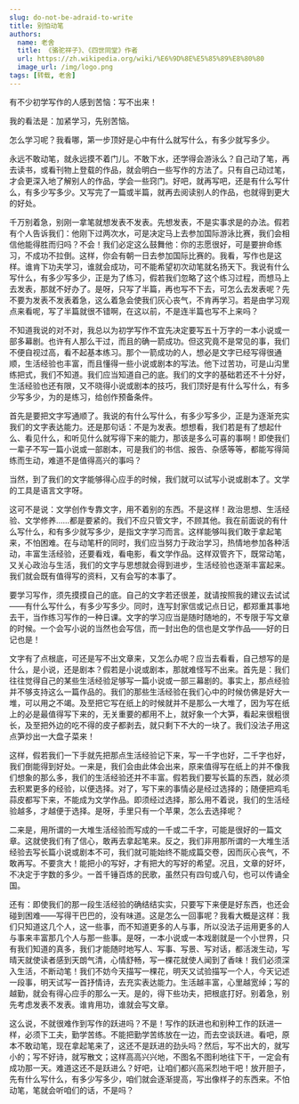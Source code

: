 ```yaml
---
slug: do-not-be-adraid-to-write
title: 别怕动笔
authors:
  name: 老舍
  title: 《骆驼祥子》、《四世同堂》作者
  url: https://zh.wikipedia.org/wiki/%E6%9D%8E%E5%85%89%E8%80%80
  image_url: /img/logo.png
tags: [转载, 老舍]
---
```


有不少初学写作的人感到苦恼：写不出来！

我的看法是：加紧学习，先别苦恼。

怎么学习呢？我看哪，第一步顶好是心中有什么就写什么，有多少就写多少。

永远不敢动笔，就永远摸不着门儿。不敢下水，还学得会游泳么？自己动了笔，再去读书，或看刊物上登载的作品，就会明白一些写作的方法了。只有自己动过笔，才会更深入地了解别人的作品，学会一些窍门。好吧，就再写吧，还是有什么写什么，有多少写多少。又写完了一篇或半篇，就再去阅读别人的作品，也就得到更大的好处。

千万别着急，别刚一拿笔就想发表不发表。先想发表，不是实事求是的办法。假若有个人告诉我们：他刚下过两次水，可是决定马上去参加国际游泳比赛，我们会相信他能得胜而归吗？不会！我们必定这么鼓舞他：你的志愿很好，可是要拚命练习，不成功不拉倒。这样，你会有朝一日去参加国际比赛的。我看，写作也是这样。谁肯下功夫学习，谁就会成功，可不能希望初次动笔就名扬天下。我说有什么写什么，有多少写多少，正是为了练习，假若我们忽略了这个练习过程，而想马上去发表，那就不好办了。是呀，只写了半篇，再也写不下去，可怎么去发表呢？先不要为发表不发表着急，这么着急会使我们灰心丧气，不肯再学习。若是由学习观点来看呢，写了半篇就很不错啊，在这以前，不是连半篇也写不上来吗？

不知道我说的对不对，我总以为初学写作不宜先决定要写五十万字的一本小说或一部多幕剧。也许有人那么干过，而且的确一箭成功。但这究竟不是常见的事，我们不便自视过高，看不起基本练习。那个一箭成功的人，想必是文字已经写得很通顺，生活经验也丰富，而且懂得一些小说或剧本的写法。他下过苦功，可是山沟里练把式，我们不知道。我们应当知道自己的底。我们的文字的基础若还不十分好，生活经验也还有限，又不晓得小说或剧本的技巧，我们顶好是有什么写什么，有多少写多少，为的是练习，给创作预备条件。

首先是要把文字写通顺了。我说的有什么写什么，有多少写多少，正是为逐渐充实我们的文字表达能力。还是那句话：不是为发表。想想看，我们若是有了想起什么、看见什么，和听见什么就写得下来的能力，那该是多么可喜的事啊！即使我们一辈子不写一篇小说或一部剧本，可是我们的书信、报告、杂感等等，都能写得简练而生动，难道不是值得高兴的事吗？

当然，到了我们的文字能够得心应手的时候，我们就可以试写小说或剧本了。文学的工具是语言文字呀。

这可不是说：文学创作专靠文字，用不着别的东西。不是这样！政治思想、生活经验、文学修养……都是要紧的。我们不应只管文字，不顾其他。我在前面说的有什么写什么，和有多少就写多少，是指文字学习而言。这样能够叫我们敢于拿起笔来，不怕困难。在与动笔杆的同时，我们应当努力于政治学习，热情地参加各种活动，丰富生活经验，还要看戏，看电影，看文学作品。这样双管齐下，既常动笔，又关心政治与生活，我们的文字与思想就会得到进步，生活经验也逐渐丰富起来。我们就会既有值得写的资料，又有会写的本事了。

要学习写作，须先摸摸自己的底。自己的文字若还很差，就请按照我的建议去试试——有什么写什么，有多少写多少。同时，连写封家信或记点日记，都郑重其事地去干，当作练习写作的一种日课。文字的学习应当是随时随地的，不专限于写文章的时候。一个会写小说的当然也会写信，而一封出色的信也是文学作品——好的日记也是！

文字有了点根底，可还是写不出文章来，又怎么办呢？应当去看看，自己想写的是什么，是小说，还是剧本？假若是小说或剧本，那就难怪写不出来。首先是：我们往往觉得自己的某些生活经验足够写一篇小说或一部三幕剧的。事实上，那点经验并不够支持这么一篇作品的。我们的那些生活经验在我们心中的时候仿佛是好大一堆，可以用之不竭。及至把它写在纸上的时候就并不是那么一大堆了，因为写在纸上的必是最值得写下来的，无关重要的都用不上，就好象一个大笋，看起来很粗很长，及至把外边的吃不得的皮子都剥去，就只剩下不大的一块了。我们没法子用这点笋炒出一大盘子菜来！

这样，假若我们一下手就先把那点生活经验记下来，写一千字也好，二千字也好，我们倒能得到好处。一来是，我们会由此体会出来，原来值得写在纸上的并不像我们想象的那么多，我们的生活经验还并不丰富。假若我们要写长篇的东西，就必须去积累更多的经验，以便选择。对了，写下来的事情必是经过选择的；随便把鸡毛蒜皮都写下来，不能成为文学作品。即须经过选择，那么用不着说，我们的生活经验越多，才越便于选择。是呀，手里只有一个苹果，怎么去选择呢？

二来是，用所谓的一大堆生活经验而写成的一千或二千字，可能是很好的一篇文章。这就使我们有了信心，敢再去拿起笔来。反之，我们非用那所谓的一大堆生活经验去写长篇小说或剧本不可，我们就可能始终不能成篇交卷，因而灰心丧气，不敢再写。不要贪大！能把小的写好，才有把大的写好的希望。况且，文章的好坏，不决定于字数的多少。一首千锤百炼的民歌，虽然只有四句或八句，也可以传诵全国。

还有：即使我们的那一段生活经验的确结结实实，只要写下来便是好东西，也还会碰到困难——写得干巴巴的，没有味道。这是怎么一回事呢？我看大概是这样：我们只知道这几个人，这一些事，而不知道更多的人与事，所以没法子运用更多的人与事来丰富那几个人与那一些事。是呀，一本小说或一本戏剧就是一个小世界，只有我们知道的真多，我们才能随时地写人、写事、写景、写对话，都活泼生动，写晴天就使读者感到天朗气清，心情舒畅，写一棵花就使人闻到了香味！我们必须深入生活，不断动笔！我们不妨今天描写一棵花，明天又试验描写一个人，今天记述一段事，明天试写一首抒情诗，去充实表达能力。生活越丰富，心里越宽绰；写的越勤，就会有得心应手的那么一天。是的，得下些功夫，把根底打好。别着急，别先考虑发表不发表。谁肯用功，谁就会写文章。

这么说，不就很难作到写作的跃进吗？不是！写作的跃进也和别种工作的跃进一样，必须下工夫，勤学苦练。不能把勤学苦练放在一边，而去空谈跃进。看吧，原本不敢动笔，现在拿起笔来了，这还不是跃进的劲头吗？然后，写不出大的，就写小的；写不好诗，就写散文；这样高高兴兴地，不图名不图利地往下干，一定会有成功那一天。难道这还不是跃进么？好吧，让咱们都兴高采烈地干吧！放开胆子，先有什么写什么，有多少写多少，咱们就会逐渐提高，写出像样子的东西来。不怕动笔，笔就会听咱们的话，不是吗？
